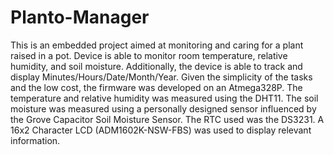 # Planto-Manager
This is an embedded project aimed at monitoring and caring for a plant raised in a pot. Device is able to monitor room temperature, relative humidity, and soil moisture. Additionally, the device is able to track and display Minutes/Hours/Date/Month/Year. Given the simplicity of the tasks and the low cost, the firmware was developed on an Atmega328P. The temperature and relative humidity was measured using the DHT11. The soil moisture was measured using a personally designed sensor influenced by the Grove Capacitor Soil Moisture Sensor. The RTC used was the DS3231. A 16x2 Character LCD (ADM1602K-NSW-FBS) was used to display relevant information.
